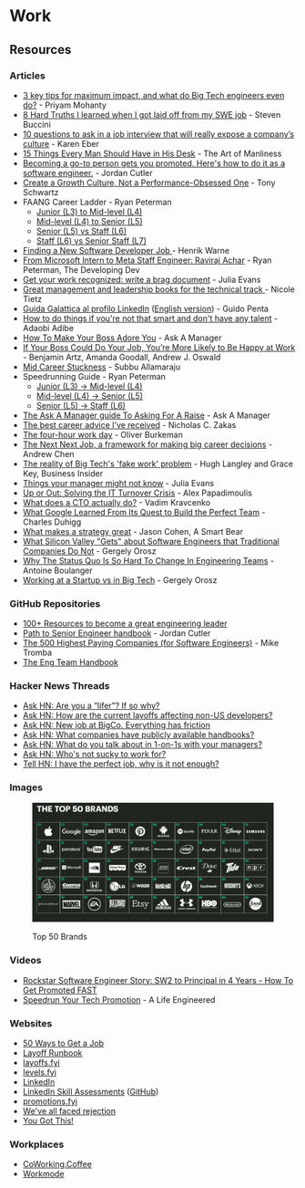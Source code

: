 # Work

## Resources

### Articles

* [3 key tips for maximum impact, and what do Big Tech engineers even do?](https://newsletter.devmoh.co/p/3-key-tips-for-maximum-impact) - Priyam Mohanty
* [8 Hard Truths I learned when I got laid off from my SWE job](https://www.stevenbuccini.com/8-hard-truths-on-getting-laid-off) - Steven Buccini
* [10 questions to ask in a job interview that will really expose a company’s culture](https://www.fastcompany.com/90622890/10-questions-to-ask-in-a-job-interview-that-will-really-expose-a-companys-culture) - Karen Eber
* [15 Things Every Man Should Have in His Desk](https://www.artofmanliness.com/career-wealth/career/15-things-every-man-should-have-in-his-desk/) - The Art of Manliness
* [Becoming a go-to person gets you promoted. Here's how to do it as a software engineer.](https://careercutler.substack.com/p/becoming-a-go-to-person-gets-you) - Jordan Cutler
* [Create a Growth Culture, Not a Performance-Obsessed One](https://hbr.org/2018/03/create-a-growth-culture-not-a-performance-obsessed-one) - Tony Schwartz
* FAANG Career Ladder - Ryan Peterman
  * [Junior (L3) to Mid-level (L4)](https://www.developing.dev/p/faang-career-ladder-junior-l3-vs)
  * [Mid-level (L4) to Senior (L5)](https://www.developing.dev/p/faang-career-ladder-mid-level-l4)
  * [Senior (L5) vs Staff (L6)](https://www.developing.dev/p/faang-career-ladder-senior-l5-vs)
  * [Staff (L6) vs Senior Staff (L7)](https://www.developing.dev/p/faang-career-ladder-staff-l6-vs-senior)
* [Finding a New Software Developer Job ](https://henrikwarne.com/2024/02/11/finding-a-new-software-developer-job/)- Henrik Warne
* [From Microsoft Intern to Meta Staff Engineer: Raviraj Achar](https://www.developing.dev/p/from-microsoft-intern-to-meta-staff) - Ryan Peterman, The Developing Dev
* [Get your work recognized: write a brag document](https://jvns.ca/blog/brag-documents/) - Julia Evans
* [Great management and leadership books for the technical track ](https://ntietz.com/blog/great-management-and-leadership-books-for-the-technical-track/)- Nicole Tietz
* [Guida Galattica al profilo LinkedIn](https://guidopenta.github.io/galactic-linkedin-profile-guide/) ([English version](https://guidopenta.github.io/galactic-linkedin-profile-guide/english.html)) - Guido Penta
* [How to do things if you're not that smart and don't have any talent](https://adaobi.substack.com/p/how-to-do-things-if-youre-not-that) - Adaobi Adibe
* [How To Make Your Boss Adore You](https://www.askamanager.org/2014/08/how-to-make-your-boss-adore-you.html) - Ask A Manager
* [If Your Boss Could Do Your Job, You’re More Likely to Be Happy at Work](https://hbr.org/2016/12/if-your-boss-could-do-your-job-youre-more-likely-to-be-happy-at-work) - Benjamin Artz, Amanda Goodall, Andrew J. Oswald
* [Mid Career Stuckness](https://www.subbu.org/articles/2023/mid-career-stuckness/) - Subbu Allamaraju
* Speedrunning Guide - Ryan Peterman
  * [Junior (L3) -> Mid-level (L4)](https://www.developing.dev/p/speedrunning-guide-l3-l4)
  * [Mid-level (L4) -> Senior (L5)](https://www.developing.dev/p/speedrunning-guide-mid-level-l4-senior)
  * [Senior (L5) -> Staff (L6)](https://www.developing.dev/p/speedrunning-guide-senior-l5-staff)
* [The Ask A Manager guide To Asking For A Raise](https://www.askamanager.org/2018/02/the-ask-a-manager-guide-to-asking-for-a-raise.html) - Ask A Manager
* [The best career advice I’ve received](https://humanwhocodes.com/blog/2013/10/15/the-best-career-advice-ive-received/) - Nicholas C. Zakas
* [The four-hour work day](https://ckarchive.com/b/27u2hohv3m877b3h4) - Oliver Burkeman
* [The Next Next Job, a framework for making big career decisions](https://andrewchen.com/the-next-next-job/) - Andrew Chen
* [The reality of Big Tech's 'fake work' problem](https://www.businessinsider.com/tech-industry-fake-work-problem-bad-managers-bosses-layoffs-jobs-2023-7?r=US\&IR=T) - Hugh Langley and Grace Key, Business Insider
* [Things your manager might not know](https://jvns.ca/blog/things-your-manager-might-not-know/) - Julia Evans
* [Up or Out: Solving the IT Turnover Crisis](https://thedailywtf.com/articles/up-or-out-solving-the-it-turnover-crisis) - Alex Papadimoulis
* [What does a CTO actually do?](https://vadimkravcenko.com/shorts/what-cto-does/) - Vadim Kravcenko
* [What Google Learned From Its Quest to Build the Perfect Team](https://www.nytimes.com/2016/02/28/magazine/what-google-learned-from-its-quest-to-build-the-perfect-team.html) - Charles Duhigg
* [What makes a strategy great](https://longform.asmartbear.com/great-strategy/) - Jason Cohen, A Smart Bear
* [What Silicon Valley "Gets" about Software Engineers that Traditional Companies Do Not](https://blog.pragmaticengineer.com/what-silicon-valley-gets-right-on-software-engineers/) - Gergely Orosz
* [Why The Status Quo Is So Hard To Change In Engineering Teams](https://www.okayhq.com/blog/status-quo-is-so-hard-to-change-in-engineering-teams) - Antoine Boulanger
* [Working at a Startup vs in Big Tech](https://blog.pragmaticengineer.com/working-at-a-startup-vs-in-big-tech/) - Gergely Orosz

### GitHub Repositories

* [100+ Resources to become a great engineering leader](https://github.com/gregorojstersek/resources-to-become-a-great-engineering-leader)
* [Path to Senior Engineer handbook](https://github.com/jordan-cutler/path-to-senior-engineer-handbook) - Jordan Cutler
* [The 500 Highest Paying Companies (for Software Engineers)](https://github.com/miketromba/highest-paying-software-companies) - Mike Tromba
* [The Eng Team Handbook](https://github.com/raylene/eng-handbook)

### Hacker News Threads

* [Ask HN: Are you a “lifer”? If so why?](https://news.ycombinator.com/item?id=33794293)
* [Ask HN: How are the current layoffs affecting non-US developers?](https://news.ycombinator.com/item?id=34889624)
* [Ask HN: New job at BigCo. Everything has friction](https://news.ycombinator.com/item?id=31669338)
* [Ask HN: What companies have publicly available handbooks?](https://news.ycombinator.com/item?id=34959242)
* [Ask HN: What do you talk about in 1-on-1s with your managers?](https://news.ycombinator.com/item?id=34329351)
* [Ask HN: Who's not sucky to work for?](https://news.ycombinator.com/item?id=29099746)
* [Tell HN: I have the perfect job, why is it not enough?](https://news.ycombinator.com/item?id=32059666)

### Images

<figure><img src="../../.gitbook/assets/1628964474946.png" alt=""><figcaption><p>Top 50 Brands</p></figcaption></figure>

### Videos

* [Rockstar Software Engineer Story: SW2 to Principal in 4 Years - How To Get Promoted FAST](https://www.youtube.com/watch?v=3\_Ue0tweDkE)
* [Speedrun Your Tech Promotion](https://www.youtube.com/watch?v=k65UW0gjsgU) - A Life Engineered

### Websites

* [50 Ways to Get a Job](https://50waystogetajob.com/)
* [Layoff Runbook](https://github.com/derwiki/layoff-runbook)
* [layoffs.fyi](https://layoffs.fyi/)
* [levels.fyi](https://www.levels.fyi/)
* [LinkedIn](https://it.linkedin.com/)
* [LinkedIn Skill Assessments](https://ebazhanov.github.io/linkedin-skill-assessments-quizzes/) ([GitHub](https://github.com/Ebazhanov/linkedin-skill-assessments-quizzes))
* [promotions.fyi](https://www.promotions.fyi/)
* [We've all faced rejection](https://rejected.us/)
* [You Got This!](https://yougotthis.io/)

### Workplaces

* [CoWorking.Coffee](https://www.coworking.coffee/)
* [Workmode](https://workmode.co/)

